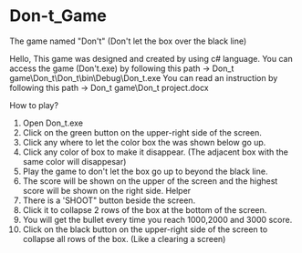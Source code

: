 # Don-t_Game
The game named "Don't" (Don't let the box over the black line)

Hello, This game was designed and created by using c# language.
You can access the game (Don't.exe) by following this path -> Don_t game\Don_t\Don_t\bin\Debug\Don_t.exe
You can read an instruction by following this path -> Don_t game\Don_t project.docx

How to play?
1. Open Don_t.exe
2. Click on the green button on the upper-right side of the screen.
3. Click any where to let the color box the was shown below go up.
4. Click any color of box to make it disappear. (The adjacent box with the same color will disappesar)
5. Play the game to don't let the box go up to beyond the black line.
6. The score will be shown on the upper of the screen and the highest score will be shown on the right side.
Helper
1. There is a 'SHOOT" button beside the screen. 
2. Click it to collapse 2 rows of the box at the bottom of the screen.
3. You will get the bullet every time you reach 1000,2000 and 3000 score.
4. Click on the black button on the upper-right side of the screen to collapse all rows of the box. (Like a clearing a screen)


